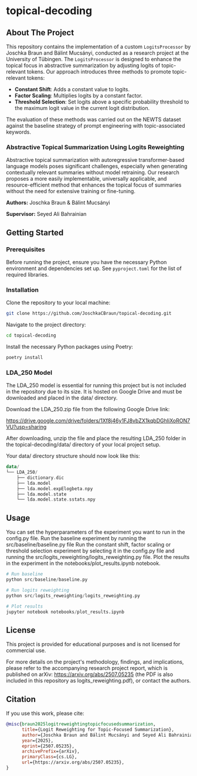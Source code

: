 # topical-decoding

## About The Project

This repository contains the implementation of a custom `LogitsProcessor` by Joschka Braun and Bálint Mucsányi, conducted as a research project at the University of Tübingen. 
The `LogitsProcessor` is designed to enhance the topical focus in abstractive summarization by adjusting logits of topic-relevant tokens.
Our approach introduces three methods to promote topic-relevant tokens: 
- **Constant Shift**: Adds a constant value to logits.
- **Factor Scaling**: Multiplies logits by a constant factor.
- **Threshold Selection**: Set logits above a specific probability threshold to the maximum logit value in the current logit distribution.

The evaluation of these methods was carried out on the NEWTS dataset against the baseline strategy of prompt engineering with topic-associated keywords.

### Abstractive Topical Summarization Using Logits Reweighting

Abstractive topical summarization with autoregressive transformer-based language models poses significant challenges, especially when generating contextually relevant summaries without model retraining.
Our research proposes a more easily implementable, universally applicable, and resource-efficient method that enhances the topical focus of summaries without the need for extensive training or fine-tuning.

**Authors:** Joschka Braun & Bálint Mucsányi

**Supervisor:** Seyed Ali Bahrainian

## Getting Started

### Prerequisites

Before running the project, ensure you have the necessary Python environment and dependencies set up. See `pyproject.toml` for the list of required libraries.

### Installation

Clone the repository to your local machine:

```bash
git clone https://github.com/JoschkaCBraun/topical-decoding.git
```

Navigate to the project directory:
```bash
cd topical-decoding
```

Install the necessary Python packages using Poetry:
```bash
poetry install
```

### LDA_250 Model
The LDA_250 model is essential for running this project but is not included in the repository due to its size.
It is hosted on Google Drive and must be downloaded and placed in the data/ directory.

Download the LDA_250.zip file from the following Google Drive link:

https://drive.google.com/drive/folders/1Xf8j46y1FJ8vbZX1kqbDGhIiXoRON7VU?usp=sharing

After downloading, unzip the file and place the resulting LDA_250 folder in the topical-decoding/data/ directory of your local project setup.

Your data/ directory structure should now look like this:

```kotlin
data/
└── LDA_250/
    ├── dictionary.dic
    ├── lda.model
    ├── lda.model.expElogbeta.npy
    ├── lda.model.state
    └── lda.model.state.sstats.npy
```

## Usage
You can set the hyperparameters of the experiment you want to run in the config.py file. 
Run the baseline experiment by running the src/baseline/baseline.py file
Run the constant shift, factor scaling or threshold selection experiment by selecting it in the config.py file and running the src/logits_reweighting/logits_reweighting.py file.
Plot the results in the experiment in the notebooks/plot_results.ipynb notebook.

```python
# Run baseline
python src/baseline/baseline.py

# Run logits reweighting
python src/logits_reweighting/logits_reweighting.py

# Plot results
jupyter notebook notebooks/plot_results.ipynb
```

## License
This project is provided for educational purposes and is not licensed for commercial use.

For more details on the project's methodology, findings, and implications, please refer to the accompanying research project report, which is published on arXiv: https://arxiv.org/abs/2507.05235 (the PDF is also included in this repository as logits_reweighting.pdf), or contact the authors.

## Citation
If you use this work, please cite:

```bibtex
@misc{braun2025logitreweightingtopicfocusedsummarization,
      title={Logit Reweighting for Topic-Focused Summarization}, 
      author={Joschka Braun and Bálint Mucsányi and Seyed Ali Bahrainian},
      year={2025},
      eprint={2507.05235},
      archivePrefix={arXiv},
      primaryClass={cs.LG},
      url={https://arxiv.org/abs/2507.05235}, 
}
```
